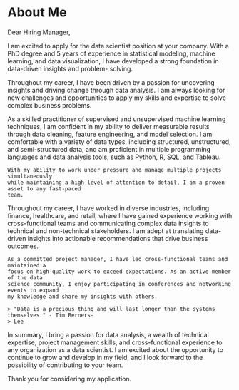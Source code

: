 # About Me

Dear Hiring Manager,

I am excited to apply for the data scientist position at your company. With a PhD degree
and 5 years of experience in statistical modeling, machine learning, and data
visualization, I have developed a strong foundation in data-driven insights and problem-
solving.

Throughout my career, I have been driven by a passion for uncovering insights and
driving change through data analysis. I am always looking for new challenges and
opportunities to apply my skills and expertise to solve complex business problems.

As a skilled practitioner of supervised and unsupervised machine learning techniques, I
am confident in my ability to deliver measurable results through data cleaning, feature
engineering, and model selection. I am comfortable with a variety of data types, including
structured, unstructured, and semi-structured data, and am proficient in multiple
programming languages and data analysis tools, such as Python, R, SQL, and Tableau.

```{warning}
With my ability to work under pressure and manage multiple projects simultaneously
while maintaining a high level of attention to detail, I am a proven asset to any fast-paced
team.
```

Throughout my career, I have worked in diverse industries, including finance, healthcare,
and retail, where I have gained experience working with cross-functional teams and
communicating complex data insights to technical and non-technical stakeholders. I am
adept at translating data-driven insights into actionable recommendations that drive
business outcomes.

```{note}
As a committed project manager, I have led cross-functional teams and maintained a
focus on high-quality work to exceed expectations. As an active member of the data
science community, I enjoy participating in conferences and networking events to expand
my knowledge and share my insights with others.
```

```{margin} "Quote by Tim Berners-Lee"
> "Data is a precious thing and will last longer than the systems themselves." - Tim Berners-
> Lee
```

In summary, I bring a passion for data analysis, a wealth of technical expertise, project
management skills, and cross-functional experience to any organization as a data
scientist. I am excited about the opportunity to continue to grow and develop in my field,
and I look forward to the possibility of contributing to your team.

Thank you for considering my application.
